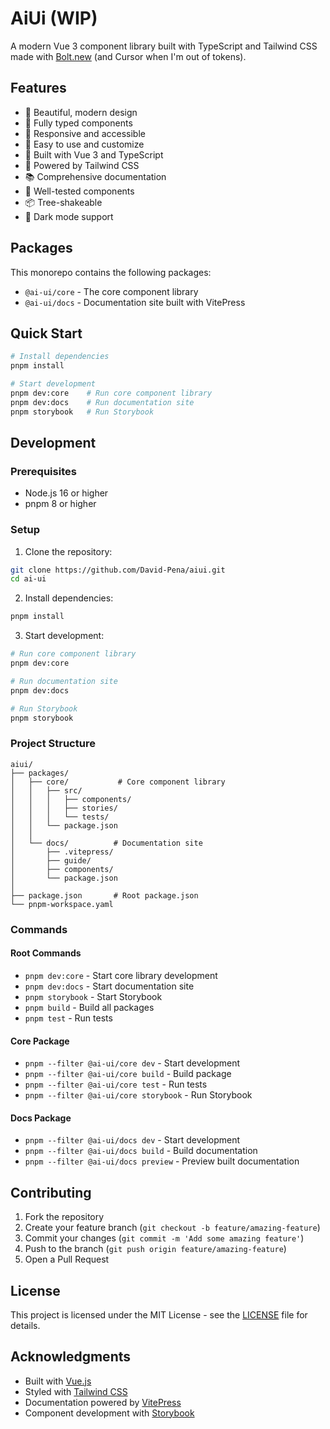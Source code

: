# AiUi (WIP)

A modern Vue 3 component library built with TypeScript and Tailwind CSS made with [Bolt.new](https://bolt.new) (and Cursor when I'm out of tokens).

## Features

- 🎨 Beautiful, modern design
- 🔧 Fully typed components
- 📱 Responsive and accessible
- 🎯 Easy to use and customize
- 🚀 Built with Vue 3 and TypeScript
- 🎨 Powered by Tailwind CSS
- 📚 Comprehensive documentation
- 🧪 Well-tested components
- 📦 Tree-shakeable
- 🌙 Dark mode support

## Packages

This monorepo contains the following packages:

- `@ai-ui/core` - The core component library
- `@ai-ui/docs` - Documentation site built with VitePress

## Quick Start

```bash
# Install dependencies
pnpm install

# Start development
pnpm dev:core    # Run core component library
pnpm dev:docs    # Run documentation site
pnpm storybook   # Run Storybook
```

## Development

### Prerequisites

- Node.js 16 or higher
- pnpm 8 or higher

### Setup

1. Clone the repository:
```bash
git clone https://github.com/David-Pena/aiui.git
cd ai-ui
```

2. Install dependencies:
```bash
pnpm install
```

3. Start development:
```bash
# Run core component library
pnpm dev:core

# Run documentation site
pnpm dev:docs

# Run Storybook
pnpm storybook
```

### Project Structure

```
aiui/
├── packages/
│   ├── core/           # Core component library
│   │   ├── src/
│   │   │   ├── components/
│   │   │   ├── stories/
│   │   │   └── tests/
│   │   └── package.json
│   │
│   └── docs/          # Documentation site
│       ├── .vitepress/
│       ├── guide/
│       ├── components/
│       └── package.json
│
├── package.json       # Root package.json
└── pnpm-workspace.yaml
```

### Commands

#### Root Commands
- `pnpm dev:core` - Start core library development
- `pnpm dev:docs` - Start documentation site
- `pnpm storybook` - Start Storybook
- `pnpm build` - Build all packages
- `pnpm test` - Run tests

#### Core Package
- `pnpm --filter @ai-ui/core dev` - Start development
- `pnpm --filter @ai-ui/core build` - Build package
- `pnpm --filter @ai-ui/core test` - Run tests
- `pnpm --filter @ai-ui/core storybook` - Run Storybook

#### Docs Package
- `pnpm --filter @ai-ui/docs dev` - Start development
- `pnpm --filter @ai-ui/docs build` - Build documentation
- `pnpm --filter @ai-ui/docs preview` - Preview built documentation

## Contributing

1. Fork the repository
2. Create your feature branch (`git checkout -b feature/amazing-feature`)
3. Commit your changes (`git commit -m 'Add some amazing feature'`)
4. Push to the branch (`git push origin feature/amazing-feature`)
5. Open a Pull Request

## License

This project is licensed under the MIT License - see the [LICENSE](LICENSE) file for details.

## Acknowledgments

- Built with [Vue.js](https://vuejs.org/)
- Styled with [Tailwind CSS](https://tailwindcss.com/)
- Documentation powered by [VitePress](https://vitepress.dev/)
- Component development with [Storybook](https://storybook.js.org/)
